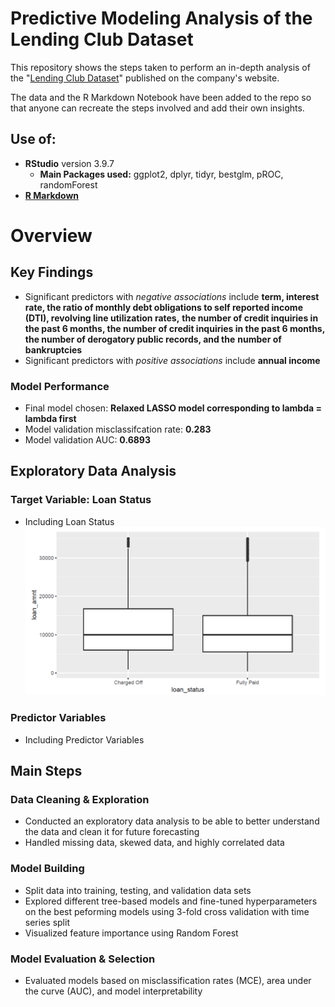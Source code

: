# Predictive Modeling Analysis of the Lending Club Dataset

This repository shows the steps taken to perform an in-depth analysis of the "[Lending Club Dataset](https://www.lendingclub.com/)" published on the company's website.  

The data and the R Markdown Notebook have been added to the repo so that anyone can recreate the steps involved and add their own insights. 

## Use of:
* **RStudio** version 3.9.7
    * **Main Packages used:** ggplot2, dplyr, tidyr, bestglm, pROC, randomForest
* [**R Markdown**](https://rmarkdown.rstudio.com/)

# Overview
## Key Findings
* Significant predictors with *negative associations* include **term, interest rate, the ratio of monthly debt obligations to self reported income (DTI), revolving line utilization rates,** 
**the number of credit inquiries in the past 6 months, the number of credit inquiries in the past 6 months, the number of derogatory public records, and the**
**number of bankruptcies**
* Significant predictors with *positive associations* include **annual income**

### Model Performance
* Final model chosen: **Relaxed LASSO model corresponding to lambda = lambda first** 
* Model validation misclassifcation rate: **0.283**
* Model validation AUC: **0.6893**

## Exploratory Data Analysis
### Target Variable: Loan Status
* Including Loan Status
![alt text](https://github.com/monacosc1/lending_club_analysis/blob/master/images/loan_status.png)

### Predictor Variables
* Including Predictor Variables


## Main Steps
### Data Cleaning & Exploration
* Conducted an exploratory data analysis to be able to better understand the data and clean it for future forecasting 
* Handled missing data, skewed data, and highly correlated data

### Model Building
* Split data into training, testing, and validation data sets
* Explored different tree-based models and fine-tuned hyperparameters on the best peforming models using 3-fold cross validation with time series split
* Visualized feature importance using Random Forest

### Model Evaluation & Selection
* Evaluated models based on misclassification rates (MCE), area under the curve (AUC), and model interpretability 